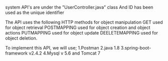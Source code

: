 system API's are under the "UserController.java" class
And ID has been used as the unique identifier

The API uses the following HTTP methods for object manipulation GET used for object retrieval POSTMAPPING used for object creation and object actions PUTMAPPING used for object update DEELETEMAPPING used for object deletion.

To implement this API, we will use; 1.Postman 2.java 1.8 3.spring-boot-framework v2.4.2 4.Mysql v 5.6 and Tomcat 7
